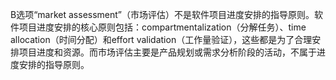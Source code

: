 B选项“market assessment”（市场评估）不是软件项目进度安排的指导原则。软件项目进度安排的核心原则包括：compartmentalization（分解任务）、time allocation（时间分配）和effort validation（工作量验证），这些都是为了合理安排项目进度和资源。而市场评估主要是产品规划或需求分析阶段的活动，不属于进度安排的指导原则。